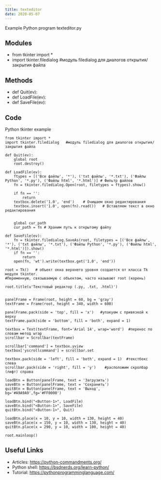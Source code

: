 ```yaml
---
title: texteditor
date: 2020-05-07
---
```

Example Python program texteditor.py

## Modules

* from tkinter import *
* import tkinter.filedialog   #модуль filedialog для диалогов открытия/закрытия файла

## Methods

* def Quit(ev):
* def LoadFile(ev):
* def SaveFile(ev):

## Code

Python tkinter example

    from tkinter import *
    import tkinter.filedialog   #модуль filedialog для диалогов открытия/закрытия файла
    
    def Quit(ev):
        global root
        root.destroy()
        
    def LoadFile(ev):
        ftypes = [('Все файлы', '*'), ('txt файлы', '*.txt'), ('Файлы Python', '*.py'), ('Файлы html', '*.html')] # Фильтр файлов
        fn = tkinter.filedialog.Open(root, filetypes = ftypes).show()
        
        if fn == '':
            return  
        textbox.delete('1.0', 'end')    # Очищаем окно редактирования
        textbox.insert('1.0', open(fn).read())   # Вставляем текст в окно редактирования
       
         
        global cur_path
        cur_path = fn # Храним путь к открытому файлу
       
    def SaveFile(ev):
        fn = tkinter.filedialog.SaveAs(root, filetypes = [('Все файлы', '*'), ('txt файлы', '*.txt'), ('Файлы Python', '*.py'), ('Файлы html', '*.html')]).show()
        if fn == '':
            return
        open(fn, 'wt').write(textbox.get('1.0', 'end'))
    
    root = Tk()   # объект окна верхнего уровня создается от класса Tk модуля tkinter. 
    #Переменную, связываемую с объектом, часто называют root (корень)
    
    root.title(u'Текстовый редактор (.py, .txt, .html)')
    
    
    panelFrame = Frame(root, height = 60, bg = 'gray')
    textFrame = Frame(root, height = 340, width = 600)
    
    panelFrame.pack(side = 'top', fill = 'x')   #упакуем с привязкой к верху
    textFrame.pack(side = 'bottom', fill = 'both', expand = 1)  
    
    textbox = Text(textFrame, font='Arial 14', wrap='word')  #перенос по словам метод wrap
    scrollbar = Scrollbar(textFrame)
    
    scrollbar['command'] = textbox.yview
    textbox['yscrollcommand'] = scrollbar.set
    
    textbox.pack(side = 'left', fill = 'both', expand = 1)  #текстбокс слева
    scrollbar.pack(side = 'right', fill = 'y')    #расположим скролбар (лифт) справа
    
    loadBtn = Button(panelFrame, text = 'Загрузить')
    saveBtn = Button(panelFrame, text = 'Сохранить')
    quitBtn = Button(panelFrame, text = 'Выход', bg='#A9A9A9',fg='#FF0000')
    
    loadBtn.bind("<Button-1>", LoadFile)
    saveBtn.bind("<Button-1>", SaveFile)
    quitBtn.bind("<Button-1>", Quit)
    
    loadBtn.place(x = 10, y = 10, width = 130, height = 40)
    saveBtn.place(x = 150, y = 10, width = 130, height = 40)
    quitBtn.place(x = 290, y = 10, width = 100, height = 40)
    
    root.mainloop()

## Useful Links

- Articles: https://python-commandments.org/
- Python shell: https://bsdnerds.org/learn-python/
- Tutorial: https://pythonprogramminglanguage.com/
